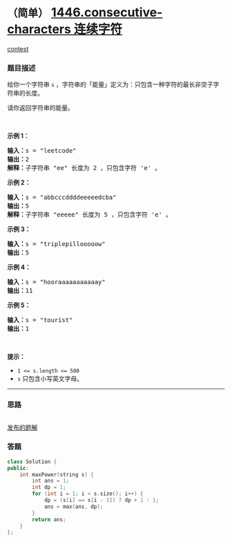 # `（简单）` [1446.consecutive-characters 连续字符](https://leetcode-cn.com/problems/consecutive-characters/)

[contest](https://leetcode-cn.com/contest/biweekly-contest-26/problems/consecutive-characters/)

### 题目描述
<p>给你一个字符串&nbsp;<code>s</code>&nbsp;，字符串的「能量」定义为：只包含一种字符的最长非空子字符串的长度。</p>

<p>请你返回字符串的能量。</p>

<p>&nbsp;</p>

<p><strong>示例 1：</strong></p>

<pre><strong>输入：</strong>s = "leetcode"
<strong>输出：</strong>2
<strong>解释：</strong>子字符串 "ee" 长度为 2 ，只包含字符 'e' 。
</pre>

<p><strong>示例 2：</strong></p>

<pre><strong>输入：</strong>s = "abbcccddddeeeeedcba"
<strong>输出：</strong>5
<strong>解释：</strong>子字符串 "eeeee" 长度为 5 ，只包含字符 'e' 。
</pre>

<p><strong>示例 3：</strong></p>

<pre><strong>输入：</strong>s = "triplepillooooow"
<strong>输出：</strong>5
</pre>

<p><strong>示例 4：</strong></p>

<pre><strong>输入：</strong>s = "hooraaaaaaaaaaay"
<strong>输出：</strong>11
</pre>

<p><strong>示例 5：</strong></p>

<pre><strong>输入：</strong>s = "tourist"
<strong>输出：</strong>1
</pre>

<p>&nbsp;</p>

<p><strong>提示：</strong></p>

<ul>
	<li><code>1 &lt;= s.length &lt;= 500</code></li>
	<li><code>s</code>&nbsp;只包含小写英文字母。</li>
</ul>

            

---
### 思路
```
```


[发布的题解](https://leetcode-cn.com/problems/consecutive-characters/solution/consecutive-characters-by-ikaruga-afg5/)

### 答题
``` C++
class Solution {
public:
    int maxPower(string s) {
        int ans = 1;
        int dp = 1;
        for (int i = 1; i < s.size(); i++) {
            dp = (s[i] == s[i - 1]) ? dp + 1 : 1;
            ans = max(ans, dp);
        }
        return ans;
    }
};
```




